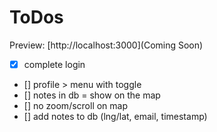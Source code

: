 # ToDos

Preview: [http://localhost:3000](Coming Soon)

- [x] complete login
- [] profile > menu with toggle
- [] notes in db = show on the map
- [] no zoom/scroll on map
- [] add notes to db (lng/lat, email, timestamp)
